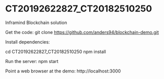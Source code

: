# CT20192622827_CT20182510250
Inframind Blockchain solution

Get the code:
git clone https://github.com/anders94/blockchain-demo.git

Install dependencies:

cd CT20192622827_CT20182510250
npm install

Run the server:
npm start

Point a web browser at the demo:
http://localhost:3000
